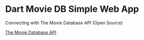 # Dart Movie DB Simple Web App

Connecting with The Movie Database API (Open Source)

[The Movie Database API ](https://www.themoviedb.org/documentation/api)